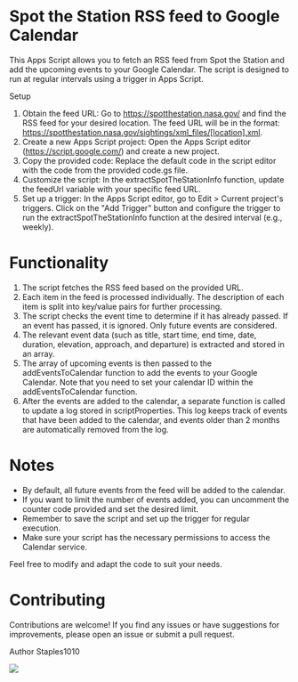 # Spot the Station RSS feed to Google Calendar

This Apps Script allows you to fetch an RSS feed from Spot the Station and add the upcoming events to your Google Calendar. The script is designed to run at regular intervals using a trigger in Apps Script.

Setup

1. Obtain the feed URL: Go to https://spotthestation.nasa.gov/ and find the RSS feed for your desired location. The feed URL will be in the format: https://spotthestation.nasa.gov/sightings/xml_files/[location].xml.
2. Create a new Apps Script project: Open the Apps Script editor (https://script.google.com/) and create a new project.
3. Copy the provided code: Replace the default code in the script editor with the code from the provided code.gs file.
4. Customize the script: In the extractSpotTheStationInfo function, update the feedUrl variable with your specific feed URL.
5. Set up a trigger: In the Apps Script editor, go to Edit > Current project's triggers. Click on the "Add Trigger" button and configure the trigger to run the extractSpotTheStationInfo function at the desired interval (e.g., weekly).

# Functionality
1. The script fetches the RSS feed based on the provided URL.
2. Each item in the feed is processed individually. The description of each item is split into key/value pairs for further processing.
3. The script checks the event time to determine if it has already passed. If an event has passed, it is ignored. Only future events are considered.
4. The relevant event data (such as title, start time, end time, date, duration, elevation, approach, and departure) is extracted and stored in an array.
5. The array of upcoming events is then passed to the addEventsToCalendar function to add the events to your Google Calendar. Note that you need to set your calendar ID within the addEventsToCalendar function.
6. After the events are added to the calendar, a separate function is called to update a log stored in scriptProperties. This log keeps track of events that have been added to the calendar, and events older than 2 months are automatically removed from the log.

# Notes
- By default, all future events from the feed will be added to the calendar.
- If you want to limit the number of events added, you can uncomment the counter code provided and set the desired limit.
- Remember to save the script and set up the trigger for regular execution.
- Make sure your script has the necessary permissions to access the Calendar service.

Feel free to modify and adapt the code to suit your needs.

# Contributing
Contributions are welcome! If you find any issues or have suggestions for improvements, please open an issue or submit a pull request.

Author
Staples1010

<a href="https://www.buymeacoffee.com/Invulnerable.Orc"><img src="https://img.buymeacoffee.com/button-api/?text=Buy me a coffee&emoji=&slug=Invulnerable.Orc&button_colour=FFDD00&font_colour=000000&font_family=Cookie&outline_colour=000000&coffee_colour=ffffff" /></a>
